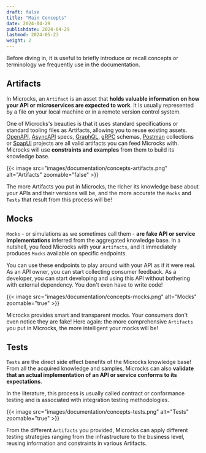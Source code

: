 ```yaml
---
draft: false
title: "Main Concepts"
date: 2024-04-29
publishdate: 2024-04-29
lastmod: 2024-05-23
weight: 2
---
```


Before diving in, it is useful to briefly introduce or recall concepts or terminology we frequently use in the documentation.

## Artifacts

In Microcks, an `Artifact` is an asset that **holds valuable information on how your API or microservices are expected to work**. It is usually represented by a file on your local machine or in a remote version control system.

One of Microcks's beauties is that it uses standard specifications or standard tooling files as Artifacts, allowing you to reuse existing assets. [OpenAPI](https://www.openapis.org/), [AsyncAPI](https://asyncapi.com) specs, [GraphQL](https://graphql.org/), [gRPC](https://grpc.io/) schemas, [Postman](https://www.postman.com/collection/) collections or [SoapUI](https://www.soapui.org/docs/soapui-projects/) projects are all valid artifacts you can feed Microcks with. Microcks will use **constraints and examples** from them to build its knowledge base.

{{< image src="images/documentation/concepts-artifacts.png" alt="Artifacts" zoomable="false" >}}

The more Artifacts you put in Microcks, the richer its knowledge base about your APIs and their versions will be, and the more accurate the `Mocks` and `Tests` that result from this process will be!

## Mocks

`Mocks` - or simulations as we sometimes call them - **are fake API or service implementations** inferred from the aggregated knowledge base. In a nutshell, you feed Microcks with your `Artifacts`, and it immediately produces `Mocks` available on specific endpoints.

You can use these endpoints to play around with your API as if it were real. As an API owner, you can start collecting consumer feedback. As a developer, you can start developing and using this API without bothering with external dependency. You don't even have to write code!

{{< image src="images/documentation/concepts-mocks.png" alt="Mocks" zoomable="true" >}}

Microcks provides smart and transparent mocks. Your consumers don't even notice they are fake! Here again: the more comprehensive `Artifacts` you put in Microcks, the more intelligent your mocks will be!

## Tests

`Tests` are the direct side effect benefits of the Microcks knowledge base! From all the acquired knowledge and samples, Microcks can also **validate that an actual implementation of an API or service conforms to its expectations**.

In the literature, this process is usually called contract or conformance testing and is associated with integration testing methodologies.

{{< image src="images/documentation/concepts-tests.png" alt="Tests" zoomable="true" >}}

From the different `Artifacts` you provided, Microcks can apply different testing strategies ranging from the infrastructure to the business level, reusing information and constraints in various Artifacts.
